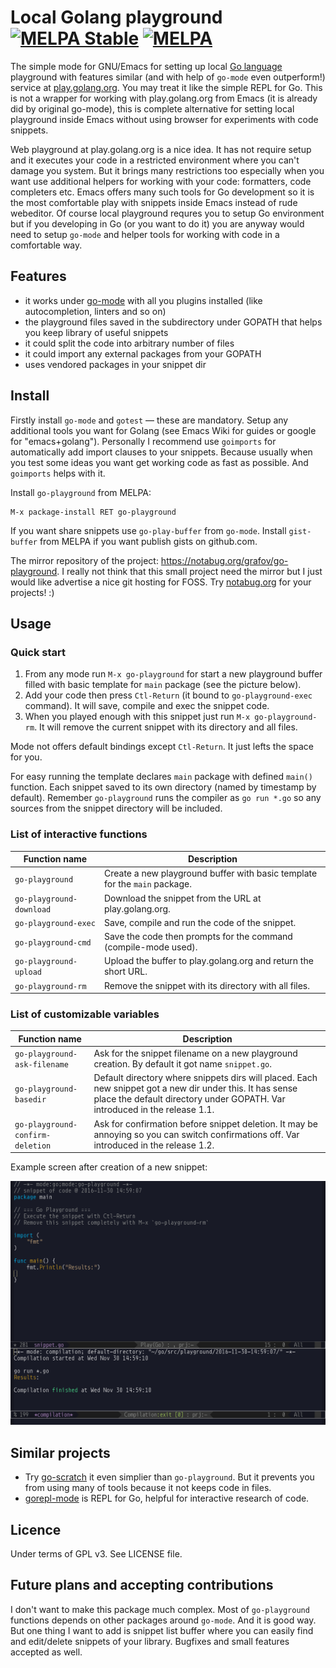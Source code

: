 <!--*- mode:markdown;mode:orgtbl;fill-column:99 -*-->
# Local Golang playground [![MELPA Stable](https://stable.melpa.org/packages/go-playground-badge.svg)](https://stable.melpa.org/#/go-playground) [![MELPA](http://melpa.org/packages/go-playground-badge.svg)](http://melpa.org/#/go-playground)

The simple mode for GNU/Emacs for setting up local [Go language](http://golang.org) playground with
features similar (and with help of `go-mode` even outperform!) service
at [play.golang.org](http://play.golang.org). You may treat it like the simple REPL for Go. This is
not a wrapper for working with play.golang.org from Emacs (it is already did by original go-mode),
this is complete alternative for setting local playground inside Emacs without using browser for
experiments with code snippets.

Web playground at play.golang.org is a nice idea. It has not require setup and it executes your
code in a restricted environment where you can't damage you system. But it brings many restrictions
too especially when you want use additional helpers for working with your code: formatters, code
completers etc. Emacs offers many such tools for Go development so it is the most comfortable play
with snippets inside Emacs instead of rude webeditor. Of course local playground requres you to
setup Go environment but if you developing in Go (or you want to do it) you are anyway would need
to setup `go-mode` and helper tools for working with code in a comfortable way.

## Features

* it works under [go-mode](https://github.com/dominikh/go-mode.el) with all you plugins installed (like autocompletion, linters and so on)
* the playground files saved in the subdirectory under GOPATH that helps you keep library of useful snippets
* it could split the code into arbitrary number of files
* it could import any external packages from your GOPATH
* uses vendored packages in your snippet dir

## Install

Firstly install `go-mode` and `gotest` — these are mandatory. Setup any additional tools you want
for Golang (see Emacs Wiki for guides or google for "emacs+golang"). Personally I recommend use
`goimports` for automatically add import clauses to your snippets. Because usually when you test
some ideas you want get working code as fast as possible. And `goimports` helps with it.

Install `go-playground` from MELPA:

	M-x package-install RET go-playground

If you want share snippets use `go-play-buffer` from `go-mode`.
Install `gist-buffer` from MELPA if you want publish gists on github.com.

The mirror repository of the project: https://notabug.org/grafov/go-playground.
I really not think that this small project need the mirror but I just would like advertise a nice
git hosting for FOSS. Try [notabug.org](https://notabug.org) for your projects! :)

## Usage

### Quick start

1. From any mode run `M-x go-playground` for start a new playground buffer filled with basic
   template for `main` package (see the picture below).
1. Add your code then press `Ctl-Return` (it bound to `go-playground-exec` command). It will save,
   compile and exec the snippet code.
1. When you played enough with this snippet just run `M-x go-playground-rm`. It will remove the
   current snippet with its directory and all files.

Mode not offers default bindings except `Ctl-Return`. It just lefts the space for you.

For easy running the template declares `main` package with defined `main()` function. Each snippet
saved to its own directory (named by timestamp by default). Remember `go-playground` runs the
compiler as `go run *.go` so any sources from the snippet directory will be included.

### List of interactive functions

<!---
#+ORGTBL: SEND keys orgtbl-to-gfm
| Function name            | Description                                                                |
|--------------------------+----------------------------------------------------------------------------|
| `go-playground`          | Create a new playground buffer with basic template for the `main` package. |
| `go-playground-download` | Download the snippet from the URL at play.golang.org.                      |
| `go-playground-exec`     | Save, compile and run the code of the snippet.                             |
| `go-playground-cmd`      | Save the code then prompts for the command (compile-mode used).            |
| `go-playground-upload`   | Upload the buffer to play.golang.org and return the short URL.             |
| `go-playground-rm`       | Remove the snippet with its directory with all files.                      |
-->
<!--- BEGIN RECEIVE ORGTBL keys -->
| Function name | Description |
|---|---|
| `go-playground` | Create a new playground buffer with basic template for the `main` package. |
| `go-playground-download` | Download the snippet from the URL at play.golang.org. |
| `go-playground-exec` | Save, compile and run the code of the snippet. |
| `go-playground-cmd` | Save the code then prompts for the command (compile-mode used). |
| `go-playground-upload` | Upload the buffer to play.golang.org and return the short URL. |
| `go-playground-rm` | Remove the snippet with its directory with all files. |
<!--- END RECEIVE ORGTBL keys -->

### List of customizable variables

<!---
#+ORGTBL: SEND vars orgtbl-to-gfm
| Function name                    | Description                                                                                                                                                                             |
|----------------------------------+-----------------------------------------------------------------------------------------------------------------------------------------------------------------------------------------|
| `go-playground-ask-filename`     | Ask for the snippet filename on a new playground creation. By default it got name `snippet.go`.                                                                                         |
| `go-playground-basedir`          | Default directory where snippets dirs will placed. Each new snippet got a new dir under this. It has sense place the default directory under GOPATH. Var introduced in the release 1.1. |
| `go-playground-confirm-deletion` | Ask for confirmation before snippet deletion. It may be annoying so you can switch confirmations off. Var introduced in the release 1.2.                                                |
-->
<!--- BEGIN RECEIVE ORGTBL vars -->
| Function name | Description |
|---|---|
| `go-playground-ask-filename` | Ask for the snippet filename on a new playground creation. By default it got name `snippet.go`. |
| `go-playground-basedir` | Default directory where snippets dirs will placed. Each new snippet got a new dir under this. It has sense place the default directory under GOPATH. Var introduced in the release 1.1. |
| `go-playground-confirm-deletion` | Ask for confirmation before snippet deletion. It may be annoying so you can switch confirmations off. Var introduced in the release 1.2. |
<!--- END RECEIVE ORGTBL vars -->


Example screen after creation of a new snippet:

![screenshot](playground-screenshot.png)

## Similar projects

* Try [go-scratch](https://github.com/shosti/go-scratch.el) it even simplier than
  `go-playground`. But it prevents you from using many of tools because it not keeps code in files.
* [gorepl-mode](https://github.com/manute/gorepl-mode) is REPL for Go, helpful for interactive
  research of code.

## Licence

Under terms of GPL v3. See LICENSE file.

## Future plans and accepting contributions

I don't want to make this package much complex. Most of `go-playground` functions depends on other
packages around `go-mode`.  And it is good way.  But one thing I want to add is snippet list buffer
where you can easily find and edit/delete snippets of your library.  Bugfixes and small features
accepted as well.
